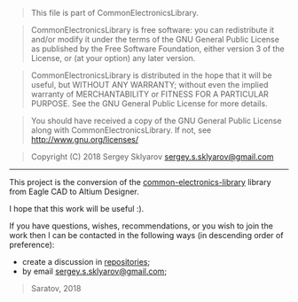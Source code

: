 >This file is part of CommonElectronicsLibrary.

>CommonElectronicsLibrary is free software: you can redistribute it and/or modify
>it under the terms of the GNU General Public License as published by
>the Free Software Foundation, either version 3 of the License, or
>(at your option) any later version.

>CommonElectronicsLibrary is distributed in the hope that it will be useful,
>but WITHOUT ANY WARRANTY; without even the implied warranty of
>MERCHANTABILITY or FITNESS FOR A PARTICULAR PURPOSE.  See the
>GNU General Public License for more details.

>You should have received a copy of the GNU General Public License
>along with CommonElectronicsLibrary.  If not, see <http://www.gnu.org/licenses/>

> Copyright (C) 2018 Sergey Sklyarov <sergey.s.sklyarov@gmail.com>
---

This project is the conversion of the [common-electronics-library](https://github.com/kirra-cat/common-electronics-library) library from Eagle CAD to Altium Designer.

I hope that this work will be useful :).

If you have questions, wishes, recommendations, or you wish to join the work then
I can be contacted in the following ways (in descending order of preference):
- create a discussion in [repositories](https://github.com/kirra-cat/common-electronics-library/issues);
- by email [sergey.s.sklyarov@gmail.com](mailto:sergey.s.sklyarov@gmail.com);

> Saratov, 2018
